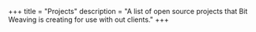 +++
title = "Projects" 
description = "A list of open source projects that Bit Weaving is creating for use with out clients."
+++